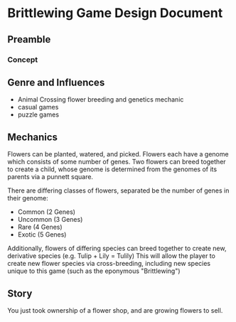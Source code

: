 # Brittlewing Game Design Document

## Preamble

### Concept

## Genre and Influences

- Animal Crossing flower breeding and genetics mechanic
- casual games
- puzzle games

## Mechanics

Flowers can be planted, watered, and picked. Flowers each have a genome which consists of some number of genes. 
Two flowers can breed together to create a child, whose genome is determined from the genomes of its parents via a punnett square.

There are differing classes of flowers, separated be the number of genes in their genome:
- Common (2 Genes)
- Uncommon (3 Genes)
- Rare (4 Genes)
- Exotic (5 Genes)

Additionally, flowers of differing species can breed together to create new, derivative species (e.g. Tulip + Lily = Tulily)
This will allow the player to create new flower species via cross-breeding, including new species unique to this game (such as the eponymous "Brittlewing")

## Story

You just took ownership of a flower shop, and are growing flowers to sell.
